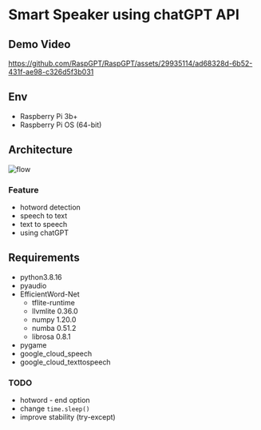 # Smart Speaker using chatGPT API

## Demo Video
https://github.com/RaspGPT/RaspGPT/assets/29935114/ad68328d-6b52-431f-ae98-c326d5f3b031

## Env
- Raspberry Pi 3b+
- Raspberry Pi OS (64-bit)

## Architecture
![flow](https://github.com/RaspGPT/RaspGPT/assets/29935114/15a49f90-4899-4dfd-8a17-cf4203a7dfda)
### Feature
 - hotword detection
 - speech to text
 - text to speech
 - using chatGPT

## Requirements
- python3.8.16
- pyaudio
- EfficientWord-Net
  - tflite-runtime
  - llvmlite 0.36.0
  - numpy 1.20.0
  - numba 0.51.2
  - librosa 0.8.1
- pygame
- google_cloud_speech
- google_cloud_texttospeech

### TODO
- hotword - end option
- change `time.sleep()`
- improve stability (try-except)
